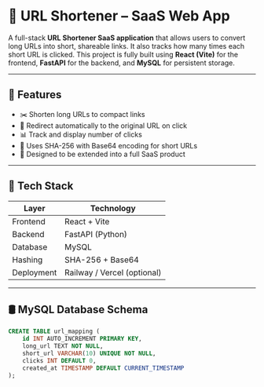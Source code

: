 # 🔗 URL Shortener – SaaS Web App

A full-stack **URL Shortener SaaS application** that allows users to convert long URLs into short, shareable links. It also tracks how many times each short URL is clicked. This project is fully built using **React (Vite)** for the frontend, **FastAPI** for the backend, and **MySQL** for persistent storage.

---

## 📌 Features

- ✂️ Shorten long URLs to compact links
- 🔁 Redirect automatically to the original URL on click
- 📊 Track and display number of clicks
- 🔐 Uses SHA-256 with Base64 encoding for short URLs
- 🧠 Designed to be extended into a full SaaS product

---

## 🧰 Tech Stack

| Layer       | Technology        |
|------------|-------------------|
| Frontend    | React + Vite      |
| Backend     | FastAPI (Python)  |
| Database    | MySQL             |
| Hashing     | SHA-256 + Base64  |
| Deployment  | Railway / Vercel (optional) |

---

## 🛢️ MySQL Database Schema

```sql
CREATE TABLE url_mapping (
    id INT AUTO_INCREMENT PRIMARY KEY,
    long_url TEXT NOT NULL,
    short_url VARCHAR(10) UNIQUE NOT NULL,
    clicks INT DEFAULT 0,
    created_at TIMESTAMP DEFAULT CURRENT_TIMESTAMP
);
